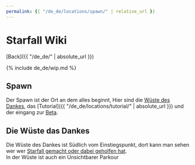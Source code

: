 ```yaml
---
permalink: {{ "/de_de/locations/spawn/" | relative_url }}
---
```

# <t>Starfall Wiki
[<e>Back</e>]({{ "/de_de/" | absolute_url }})

{% include de_de/wip.md %}

## Spawn

Der Spawn ist der Ort an dem alles beginnt,
Hier sind die [<e>Wüste des Dankes</e>](#die-wüste-das-dankes), das [<e>Tutorial</e>]({{ "/de_de/locations/tutorial/" | absolute_url }}) und der eingang zur [<m>Beta</m>]().

## Die Wüste das Dankes

Die Wüste des Dankes ist Südlich vom Einstiegspunkt, dort kann man sehen wer wer [<m>Starfall gemacht oder dabei geholfen hat</m>]().<br>
In der Wüste ist auch ein Unsichtbarer Parkour

<!-- TODO: Kleine Beschreibung des Raumes und der Schilder. -->

<!-- <details>
	<summary>Lösung (Spoiler)</summary>

TODO: Lösung für das Unsichtbare JnR machen.

</details> -->
